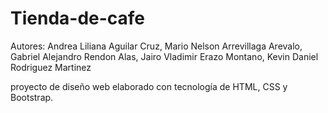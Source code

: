 # Tienda-de-cafe
Autores:
Andrea Liliana Aguilar Cruz,
Mario Nelson Arrevillaga Arevalo,
Gabriel Alejandro Rendon Alas,
Jairo Vladimir Erazo Montano,
Kevin Daniel Rodriguez Martinez

proyecto de diseño web elaborado con tecnología de HTML, CSS y Bootstrap.

